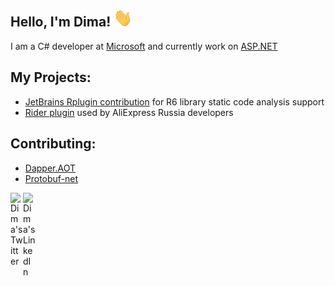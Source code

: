 ## Hello, I'm Dima! <img src="https://github.com/DeagleGross/DeagleGross/blob/main/resources/wave.gif?raw=true" width="30px"> 

I am a C# developer at [Microsoft](https://github.com/microsoft) and currently work on [ASP.NET](https://github.com/dotnet/aspnetcore)

## My Projects:
- [JetBrains Rplugin contribution](https://github.com/JetBrains/Rplugin/pull/3) for R6 library static code analysis support
- [Rider plugin](https://github.com/DeagleGross/SharpCoachPlugin) used by AliExpress Russia developers

## Contributing:
- [Dapper.AOT](https://github.com/DapperLib/DapperAOT)
- [Protobuf-net](https://github.com/protobuf-net/protobuf-net)

<a href="https://twitter.com/deaglegross">
  <img align="left" alt="Dima's Twitter" width="20px" src="https://simpleicons.now.sh/x/000" />
</a>
<a href="https://www.linkedin.com/in/dmitriy-korolev/">
  <img align="left" alt="Dima's LinkedIn" width="20px" src="https://simpleicons.now.sh/linkedin/495f7e" />
</a>
